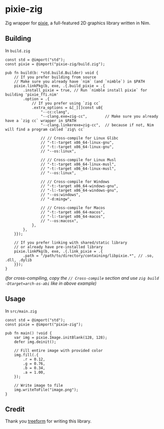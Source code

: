 # pixie-zig

Zig wrapper for [pixie](https://github.com/treeform/pixie), a full-featured 2D graphics library written in Nim.


## Building

In `build.zig`
```zig
const std = @import("std");
const pixie = @import("pixie-zig/build.zig");

pub fn build(b: *std.build.Builder) void {
    // If you prefer building from source
    // Make sure you already have `nim` (and `nimble`) in $PATH
    pixie.linkPkg(b, exe, .{.build_pixie = .{
        .install_pixie = true, // Run `nimble install pixie` for building 'pixie_ffi.nim'
        .option = .{
            // If you prefer using `zig cc`
            .extra_options = &[_][]const u8{
                "--cc:clang",
                "--clang.exe=zig-cc",        // Make sure you already have a `zig cc` wrapper in $PATH
                "--clang.linkerexe=zig-cc",  // because if not, Nim will find a program called `zig\ cc`

                // // Cross-compile for Linux Glibc
                // "-t:-target x86_64-linux-gnu",
                // "-t:-target x86_64-linux-gnu",
                // "--os:linux",

                // // Cross-compile for Linux Musl
                // "-t:-target x86_64-linux-musl",
                // "-t:-target x86_64-linux-musl",
                // "--os:linux",

                // // Cross-compile for Windows
                // "-t:-target x86_64-windows-gnu",
                // "-l:-target x86_64-windows-gnu",
                // "--os:windows",
                // "-d:mingw",

                // // Cross-compile for Macos
                // "-t:-target x86_64-macos",
                // "-l:-target x86_64-macos",
                // "--os:macosx",
            },
        },
    }});

    // If you prefer linking with shared/static library
    // or already have pre-installed library
    pixie.linkPkg(b, exe, .{.link_pixie = .{
        .path = "/path/to/directory/containing/libpixie.*", // .so, .dll, .dylib
    }});
}
```
*(for cross-compiling, copy the `// Cross-compile` section and use `zig build -Dtarget=arch-os-abi` like in above example)*


## Usage

In `src/main.zig`
```zig
const std = @import("std");
const pixie = @import("pixie-zig");

pub fn main() !void {
    var img = pixie.Image.initBlank(128, 128);
    defer img.deinit();

    // Fill entire image with provided color
    img.fill(.{
        .r = 0.12,
        .g = 0.76,
        .b = 0.34,
        .a = 1.00,
    });

    // Write image to file
    img.writeToFile("image.png");
}
```


## Credit

Thank you [treeform](https://github.com/treeform) for writing this library.
